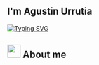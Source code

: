 ## I'm Agustin Urrutia


[![Typing SVG](https://readme-typing-svg.demolab.com?font=Fira+Code&duration=6000&pause=1000&color=E5BDF7&background=65618862&center=true&vCenter=true&multiline=true&repeat=false&random=true&width=490&height=82&lines=Hi+there%F0%9F%91%8B%2C+i'm+Full+Stack+Developer%F0%9F%9A%80)](https://git.io/typing-svg)

## <picture><img src = "https://i.gifer.com/33HU.gif" width = 30px></picture> About me
